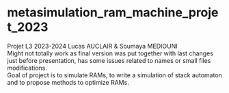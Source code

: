 # metasimulation_ram_machine_projet_2023
Projet L3 2023-2024
Lucas AUCLAIR & Soumaya MEDIOUNI <br />
Might not totally work as final version was put together with last changes just before presentation, has some issues related to names or small files modifications. <br />
Goal of project is to simulate RAMs, to write a simulation of stack automaton and to propose methods to optimize RAMs.
